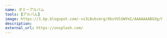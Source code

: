 ```yaml
---
name: ダミーアルバム
tools: [アルバム]
image: https://1.bp.blogspot.com/-vs3LBvbcmrg/XbsYUlGWYmI/AAAAAAABGXg/P8fo9zYnO44pfQn31lcHT2byjvWfrxK_wCLcBGAsYHQ/s1600/music%2Bcd%2Bcover%2Bdesign%2B-%2Bcover%2Bartwork%2Bfor%2Bdigital%2Bsong%2Bor%2Balbum%2B-%2Bblue%2Btinted%2Bhigh%2Bquality%2Bfinish%2Bwith%2Bmicrophone%2Band%2Bstage%2B-%2Bperfect%2Bfor%2Bperforming%2Bartists%2Bor%2Bconcert%2Balbums.png
description: 
external_url: https://unsplash.com/
---
```

